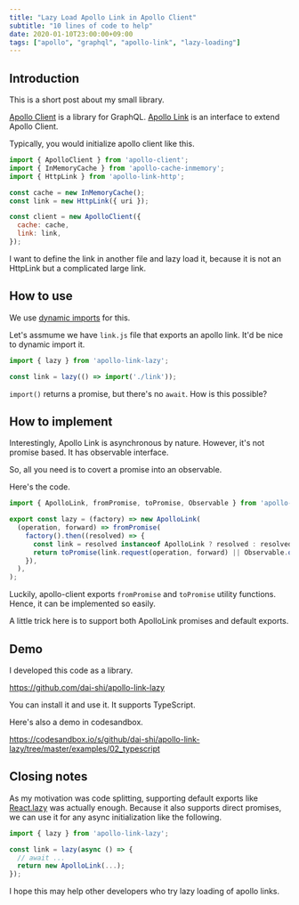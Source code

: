 ```yaml
---
title: "Lazy Load Apollo Link in Apollo Client"
subtitle: "10 lines of code to help"
date: 2020-01-10T23:00:00+09:00
tags: ["apollo", "graphql", "apollo-link", "lazy-loading"]
---
```


## Introduction

This is a short post about my small library.

[Apollo Client](https://github.com/apollographql/apollo-client)
is a library for GraphQL.
[Apollo Link](https://github.com/apollographql/apollo-link)
is an interface to extend Apollo Client.

Typically, you would initialize apollo client like this.

```js
import { ApolloClient } from 'apollo-client';
import { InMemoryCache } from 'apollo-cache-inmemory';
import { HttpLink } from 'apollo-link-http';

const cache = new InMemoryCache();
const link = new HttpLink({ uri });

const client = new ApolloClient({
  cache: cache,
  link: link,
});
```

I want to define the link in another file and lazy load it,
because it is not an HttpLink but a complicated large link.

## How to use

We use [dynamic imports](https://developer.mozilla.org/en-US/docs/Web/JavaScript/Reference/Statements/import) for this.

Let's assmume we have `link.js` file that exports an apollo link.
It'd be nice to dynamic import it.

```js
import { lazy } from 'apollo-link-lazy';

const link = lazy(() => import('./link'));
```

`import()` returns a promise, but there's no `await`.
How is this possible?

## How to implement

Interestingly, Apollo Link is asynchronous by nature.
However, it's not promise based. It has observable interface.

So, all you need is to covert a promise into an observable.

Here's the code.

```js
import { ApolloLink, fromPromise, toPromise, Observable } from 'apollo-link';

export const lazy = (factory) => new ApolloLink(
  (operation, forward) => fromPromise(
    factory().then((resolved) => {
      const link = resolved instanceof ApolloLink ? resolved : resolved.default;
      return toPromise(link.request(operation, forward) || Observable.of());
    }),
  ),
);
```

Luckily, apollo-client exports `fromPromise` and `toPromise`
utility functions. Hence, it can be implemented so easily.

A little trick here is to support both ApolloLink promises and default exports.

## Demo

I developed this code as a library.

<https://github.com/dai-shi/apollo-link-lazy>

You can install it and use it. It supports TypeScript.

Here's also a demo in codesandbox.

<https://codesandbox.io/s/github/dai-shi/apollo-link-lazy/tree/master/examples/02_typescript>

## Closing notes

As my motivation was code splitting, supporting default exports like
[React.lazy](https://reactjs.org/docs/code-splitting.html#reactlazy)
was actually enough.
Because it also supports direct promises, we can use it for any
async initialization like the following.

```js
import { lazy } from 'apollo-link-lazy';

const link = lazy(async () => {
  // await ...
  return new ApolloLink(...);
});
```

I hope this may help other developers who try lazy loading of apollo links.
